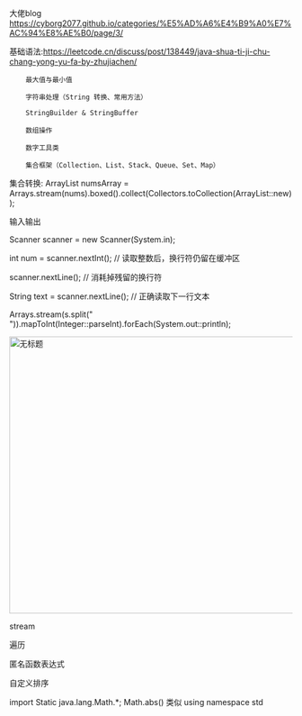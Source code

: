大佬blog https://cyborg2077.github.io/categories/%E5%AD%A6%E4%B9%A0%E7%AC%94%E8%AE%B0/page/3/

基础语法:https://leetcode.cn/discuss/post/138449/java-shua-ti-ji-chu-chang-yong-yu-fa-by-zhujiachen/
        
        最大值与最小值
        
        字符串处理（String 转换、常用方法）
        
        StringBuilder & StringBuffer
        
        数组操作
        
        数字工具类
        
        集合框架（Collection、List、Stack、Queue、Set、Map）

集合转换: ArrayList<Integer> numsArray = Arrays.stream(nums).boxed().collect(Collectors.toCollection(ArrayList::new));

输入输出

Scanner scanner = new Scanner(System.in);

int num = scanner.nextInt();  // 读取整数后，换行符仍留在缓冲区

scanner.nextLine();  // 消耗掉残留的换行符

String text = scanner.nextLine();  // 正确读取下一行文本

Arrays.stream(s.split(" ")).mapToInt(Integer::parseInt).forEach(System.out::println);

<img width="1134" height="492" alt="无标题" src="https://github.com/user-attachments/assets/669174d7-f37f-418a-a987-e2a77fbd2c9b" />

stream

遍历

匿名函数表达式

自定义排序

import Static java.lang.Math.*;  Math.abs()  类似 using namespace std 

